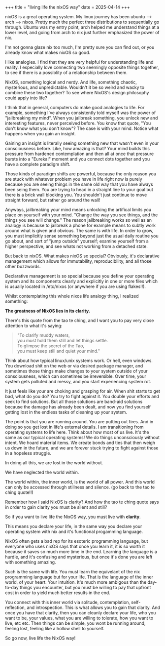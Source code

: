 +++
title = "living life the nixOS way"
date = 2025-04-14
+++

nixOS is a great operating system. My linux journey has been ubuntu --> arch --> nixos. Pretty much the perfect three distributions to sequentially go through. Ubuntu was my entry point, arch helped me understand things at a lower level, and going from arch to nix just further emphasized the power of nix.

I'm not gonna glaze nix too much, I'm pretty sure you can find out, or you already know what makes nixOS so good.

I like analogies. I find that they are very helpful for understanding life and reality. I especially love connecting two seemingly opposite things together, to see if there is a possiblity of a relationship between them.  

NixOS, something logical and nerdy. And life, something chaotic, mysterious, and unpredictable. Wouldn't it be so weird and wacky to combine these two together? To see where NixOS's design philosophy could apply into life?


I think that in general, computers do make good analogies to life. For example, something I've always consistently told myself was the power of "jailbreaking my mind". When you jailbreak something, you unlock new and interesting features, never perceived before. You know that quote, "You don't know what you don't know"? The case is with your mind. Notice what happens when you gain an insight. 

Gaining an insight is literally seeing something new that wasn't even in your consciousness before. Like, how amazing is that? Your mind builds this pressure from hardened contemplation and then all at once that pressure bursts into a "Eureka!" moment and you connect dots together and you have a complete paradigm shift.

Those kinds of paradigm shifts are powerful, because the only reason you are stuck with whatever problem you have in life right now is purely because you are seeing things in the same old way that you have always been seing them. You are trying to head in a straight line to your goal but there is a brick wall blocking you. You shouldn't just continue to move straight forward, but rather go around the wall! 

Anyways, jailbreaking your mind means unlocking the artifical limits you place on yourself with your mind. "Change the way you see things, and the things you see will change." The reason jailbreaking works so well as an analogy is because to jailbreak a phone for example means to subtly work around what is given and obvious. The same is with life. In order to grow, you must implicitly sense something beyond just the usual daily routine you go about, and sort of "jump outside" yourself; examine yourself from a higher perspective, and see whats not working from a detached state.

But back to nixOS. What makes nixOS so special? Obviously, it's declarative management which allows for immutability, reproducibility, and all those other buzzwords. 

Declarative management is so special because you define your operating system and its components clearly and explicitly in one or more files which is usually located in /etc/nixos (or anywhere if you are using flakes!!). 

Whilst contemplating this whole nixos life analogy thing, I realized something:

**The greatness of NixOS lies in its clarity.**


There's this quote from the tao te ching, and I want you to pay very close attention to what it's saying:


> "To clarify muddy waters, \
> you must hold them still and let things settle. \
> To glimpse the secret of the Tao, \
> you must keep still and quiet your mind." 


Think about how typical linux/unix systems work. Or hell, even windows. You download shit on the web or via desired package manager, and sometimes those things make changes to your system outside of your consciousness, which can sometimes be irreversible. Over time, your system gets polluted and messy, and you start experiencing system rot. 

It just feels like your are choking and grasping for air. When shit starts to get bad, what do you do? You try to fight against it. You double your efforts and seek to find solutions. But all those solutions are band-aid solutions because the damage has already been dealt, and now you find yourself getting lost in the endless tasks of cleaning up your system.

The point is that you are running around. You are putting out fires. And in doing so you get lost in life's external details. I am transitioning from operating systems to life here. Think about how most of us live. It's the same as our typical operating systems! We do things unconsciously without intent. We hoard material items. We create bonds and ties that then weigh us down in the future, and we are forever stuck trying to fight against those in a hopeless struggle. 


In doing all this, we are lost in the world without. 

We have neglected the world within. 

The world within, the inner world, is the world of all power. And this world can only be accessed through stillness and silence. (go back to the tao te ching quote!!)

Remember how I said NixOS is clarity? And how the tao te ching quote says in order to gain clarity you must be silent and still? 

So if you want to live life the NixOS way, you must live with **clarity**. 

This means you declare your life, in the same way you declare your operating system with nix and it's functional progamming language. 


NixOS often gets a bad rep for its esoteric programming language, but everyone who uses nixOS says that once you learn it, it is so worth it because it saves so much more time in the end. Learning the language is a hurdle, and it's confusing and mysterious, but once it's done you are left with something amazing.

Such is the same with life. You must learn the equivelant of the nix programming language but for your life. That is the language of the inner world, of your heart. Your intuition. It's much more ambigous than the day-to-day things you encounter, but you must be willing to pay that upfront cost in order to yield much better results in the end.

You connect with this inner world via solitude, contemplation, self-reflection, and introspection. This is what allows you to gain that clarity. And once you have that clarity, then you can cleanly declare your life, who you want to be, your values, what you are willing to tolerate, how you want to live, etc etc. Then things can be simple, you wont be running around, feeling lost, feeling like a hollow shell to yourself.

So go now, live life the NixOS way!
